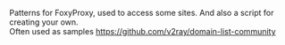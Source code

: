 Patterns for FoxyProxy, used to access some sites. And also a script for creating your own.  
Often used as samples https://github.com/v2ray/domain-list-community

